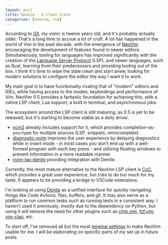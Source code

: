```yaml
---
layout: post
title: NeoVim - A Clean Slate
categories: [neovim, vim]
---
```


According to [Git][initial_commit], my vimrc is twelve years old, and
it's probably actually older. That's a long time to accrue a lot of
cruft. A lot has happened in the world of Vim in the past decade, with
the emergence of [NeoVim][neovim] encouraging the development of
features found in newer editors.  Simultaneously, tooling for languages
has improved significantly with the creation of the [Language Server
Protocol][lsp] (LSP), and newer languages, such as Rust, learning from
their predecessors and providing tooling out of the box. I think it's
time to wipe the slate clean and start anew, looking for modern
solutions to configure the editor the way I want it to work.

My main goal is to have functionality rivaling that of "modern" editors
and IDEs, while having access to the modes, keybindings and performance
of Vim. NeoVim 0.5 provides a fantastic foundation for achieving this,
with a native LSP client, Lua support, a built in terminal, and
asynchronous jobs.

The ecosystem around the LSP client is still maturing, as 0.5 is yet to
be released, but it's starting to become viable as a daily driver.

  * [ncm2][] already includes support for it, which provides
completion-as-you-type for multiple sources (LSP, snippets,
omnicomplete).
  * [diagnostic-nvim][] improves the user experience by delaying
diagnostics while in insert mode - in most cases you don't end up with
a well-formed program with each key press - and utilizing floating
windows to present information in a more readable manner.
  * [nvim-lsp-denite][] providing integration with Denite.

Currently, the most mature alternative to the NeoVim LSP client is
[CoC][coc], which provides a great user experience, but tries to do too
much for my taste. It appears to be providing a bridge to VSCode
extensions.

I'm looking at using [Denite][denite] as a unified interface for quickly
navigating things like Code Actions, files, buffers, and git. It may
also serve as a platform to run common tasks such as running tests in
a consistent way. I haven't used it previously, mostly due to the
dependency on Python, but using it will remove the need for other
plugins such as [ctrlp.vim][], [fzf.vim][], [vim-clap][], etc.

To start off, I've removed all but the most
[minimal settings][clean_commit] to make NeoVim usable for me. I will be
elaborating on specific parts of my set up in future posts.

[coc]: https://github.com/neoclide/coc.nvim
[ctrlp.vim]: https://github.com/kien/ctrlp.vim
[denite]: https://github.com/Shougo/denite.nvim
[diagnostic-nvim]: https://github.com/haorenW1025/diagnostic-nvim
[fzf.vim]: https://github.com/junegunn/fzf.vim
[initial_commit]: https://github.com/sebnow/configs/blob/b3dccd4a5dc025285f7ad2bee12bf7d4144b2104/.vimrc
[lsp]: https://microsoft.github.io/language-server-protocol
[ncm2]: https://github.com/ncm2/ncm2
[neovim]: https://neovim.io
[nvim-lsp-denite]: https://github.com/weilbith/nvim-lsp-denite
[vim-clap]: https://github.com/liuchengxu/vim-clap
[clean_commit]: https://github.com/sebnow/configs/blob/0a826279e957ca07b107bdb7563237ad133c10dc/vim/settings.vim
